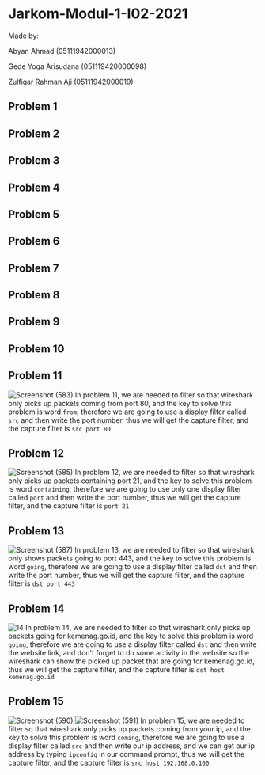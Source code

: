 # Jarkom-Modul-1-I02-2021

Made by:

Abyan Ahmad (05111942000013)

Gede Yoga Arisudana (051119420000098)

Zulfiqar Rahman Aji (05111942000019)

## Problem 1


## Problem 2


## Problem 3


## Problem 4


## Problem 5


## Problem 6


## Problem 7


## Problem 8


## Problem 9


## Problem 10


## Problem 11
![Screenshot (583)](https://user-images.githubusercontent.com/74660281/134458818-a414fa6b-9ba7-4ecb-a0da-d844c63111b8.png)
In problem 11, we are needed to filter so that wireshark only picks up packets coming from port 80, and the key to solve this problem is word `from`, therefore we are going to use a display filter called `src` and then write the port number, thus we will get the capture filter, and the capture filter is `src port 80`

## Problem 12
![Screenshot (585)](https://user-images.githubusercontent.com/74660281/134458943-957e0c27-72c4-4b57-8e2a-8c53e318d823.png)
In problem 12, we are needed to filter so that wireshark only picks up packets containing port 21, and the key to solve this problem is word `containing`, therefore we are going to use only one display filter called `port` and then write the port number, thus we will get the capture filter, and the capture filter is `port 21`

## Problem 13
![Screenshot (587)](https://user-images.githubusercontent.com/74660281/134459124-83a2f4f1-db8c-436a-8fe7-4e6649decde2.png)
In problem 13, we are needed to filter so that wireshark only shows packets going to port 443, and the key to solve this problem is word `going`, therefore we are going to use a display filter called `dst` and then write the port number, thus we will get the capture filter, and the capture filter is `dst port 443`

## Problem 14
![14](https://user-images.githubusercontent.com/74660281/134459517-93e9ae03-70b7-4e1a-a4b4-f0189bb7a5eb.jpeg)
In problem 14, we are needed to filter so that wireshark only picks up packets going for kemenag.go.id, and the key to solve this problem is word `going`, therefore we are going to use a display filter called `dst` and then write the website link, and don't forget to do some activity in the website so the wireshark can show the picked up packet that are going for kemenag.go.id, thus we will get the capture filter, and the capture filter is `dst host kemenag.go.id`

## Problem 15
![Screenshot (590)](https://user-images.githubusercontent.com/74660281/134459222-4b61535d-4fcb-4620-a3a7-9b2c605b760e.png)
![Screenshot (591)](https://user-images.githubusercontent.com/74660281/134459225-d6cd9d23-3721-4ba9-a3c4-04baf523ba72.png)
In problem 15, we are needed to filter so that wireshark only picks up packets coming from your ip, and the key to solve this problem is word `coming`, therefore we are going to use a display filter called `src` and then write our ip address, and we can get our ip address by typing `ipconfig` in our command prompt, thus we will get the capture filter, and the capture filter is `src host 192.168.0.100`
